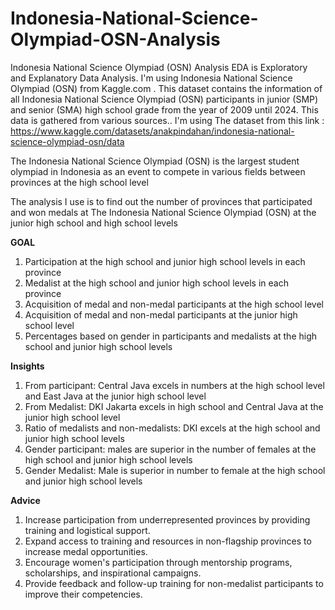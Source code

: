 # Indonesia-National-Science-Olympiad-OSN-Analysis
Indonesia National Science Olympiad (OSN) Analysis
EDA is Exploratory and Explanatory Data Analysis. I'm using Indonesia National Science Olympiad (OSN) from Kaggle.com . This dataset contains the information of all Indonesia National Science Olympiad (OSN) participants in junior (SMP) and senior (SMA) high school grade from the year of 2009 until 2024. This data is gathered from various sources.. I'm using The dataset from this link : https://www.kaggle.com/datasets/anakpindahan/indonesia-national-science-olympiad-osn/data

The Indonesia National Science Olympiad (OSN) is the largest student olympiad in Indonesia as an event to compete in various fields between provinces at the high school level

The analysis I use is to find out the number of provinces that participated and won medals at The Indonesia National Science Olympiad (OSN) at the junior high school and high school levels 

**GOAL**
1. Participation at the high school and junior high school levels in each province
2. Medalist at the high school and junior high school levels in each province
3. Acquisition of medal and non-medal participants at the high school level
4. Acquisition of medal and non-medal participants at the junior high school level
5. Percentages based on gender in participants and medalists at the high school and junior high school levels

**Insights**
1. From participant: Central Java excels in numbers at the high school level and East Java at the junior high school level
2. From Medalist: DKI Jakarta excels in high school and Central Java at the junior high school level
3. Ratio of medalists and non-medalists: DKI excels at the high school and junior high school levels
4. Gender participant: males are superior in the number of females at the high school and junior high school levels
5. Gender Medalist: Male is superior in number to female at the high school and junior high school levels

**Advice**
1. Increase participation from underrepresented provinces by providing training and logistical support.
2. Expand access to training and resources in non-flagship provinces to increase medal opportunities.
3. Encourage women's participation through mentorship programs, scholarships, and inspirational campaigns.
4. Provide feedback and follow-up training for non-medalist participants to improve their competencies.
